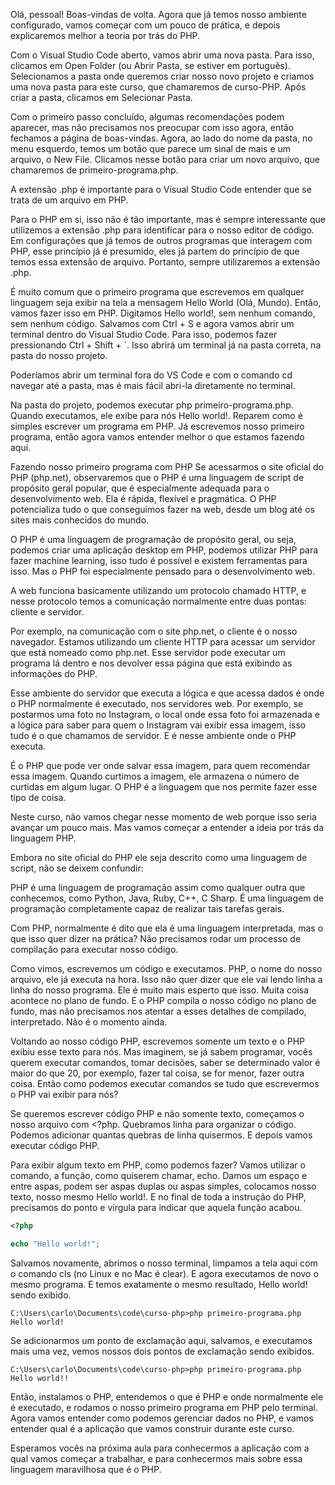 Olá, pessoal! Boas-vindas de volta. Agora que já temos nosso ambiente configurado, vamos começar com um pouco de prática, e depois explicaremos melhor a teoria por trás do PHP.

Com o Visual Studio Code aberto, vamos abrir uma nova pasta. Para isso, clicamos em Open Folder (ou Abrir Pasta, se estiver em português). Selecionamos a pasta onde queremos criar nosso novo projeto e criamos uma nova pasta para este curso, que chamaremos de curso-PHP. Após criar a pasta, clicamos em Selecionar Pasta.

Com o primeiro passo concluído, algumas recomendações podem aparecer, mas não precisamos nos preocupar com isso agora, então fechamos a página de boas-vindas. Agora, ao lado do nome da pasta, no menu esquerdo, temos um botão que parece um sinal de mais e um arquivo, o New File. Clicamos nesse botão para criar um novo arquivo, que chamaremos de primeiro-programa.php.

A extensão .php é importante para o Visual Studio Code entender que se trata de um arquivo em PHP.

Para o PHP em si, isso não é tão importante, mas é sempre interessante que utilizemos a extensão .php para identificar para o nosso editor de código. Em configurações que já temos de outros programas que interagem com PHP, esse princípio já é presumido, eles já partem do princípio de que temos essa extensão de arquivo. Portanto, sempre utilizaremos a extensão .php.

É muito comum que o primeiro programa que escrevemos em qualquer linguagem seja exibir na tela a mensagem Hello World (Olá, Mundo). Então, vamos fazer isso em PHP. Digitamos Hello world!, sem nenhum comando, sem nenhum código. Salvamos com Ctrl + S e agora vamos abrir um terminal dentro do Visual Studio Code. Para isso, podemos fazer pressionando Ctrl + Shift + ´. Isso abrirá um terminal já na pasta correta, na pasta do nosso projeto.

Poderíamos abrir um terminal fora do VS Code e com o comando cd navegar até a pasta, mas é mais fácil abri-la diretamente no terminal.

Na pasta do projeto, podemos executar php primeiro-programa.php. Quando executamos, ele exibe para nós Hello world!. Reparem como é simples escrever um programa em PHP. Já escrevemos nosso primeiro programa, então agora vamos entender melhor o que estamos fazendo aqui.

Fazendo nosso primeiro programa com PHP
Se acessarmos o site oficial do PHP (php.net), observaremos que o PHP é uma linguagem de script de propósito geral popular, que é especialmente adequada para o desenvolvimento web. Ela é rápida, flexível e pragmática. O PHP potencializa tudo o que conseguimos fazer na web, desde um blog até os sites mais conhecidos do mundo.

O PHP é uma linguagem de programação de propósito geral, ou seja, podemos criar uma aplicação desktop em PHP, podemos utilizar PHP para fazer machine learning, isso tudo é possível e existem ferramentas para isso. Mas o PHP foi especialmente pensado para o desenvolvimento web.

A web funciona basicamente utilizando um protocolo chamado HTTP, e nesse protocolo temos a comunicação normalmente entre duas pontas: cliente e servidor.

Por exemplo, na comunicação com o site php.net, o cliente é o nosso navegador. Estamos utilizando um cliente HTTP para acessar um servidor que está nomeado como php.net. Esse servidor pode executar um programa lá dentro e nos devolver essa página que está exibindo as informações do PHP.

Esse ambiente do servidor que executa a lógica e que acessa dados é onde o PHP normalmente é executado, nos servidores web. Por exemplo, se postarmos uma foto no Instagram, o local onde essa foto foi armazenada e a lógica para saber para quem o Instagram vai exibir essa imagem, isso tudo é o que chamamos de servidor. E é nesse ambiente onde o PHP executa.

É o PHP que pode ver onde salvar essa imagem, para quem recomendar essa imagem. Quando curtimos a imagem, ele armazena o número de curtidas em algum lugar. O PHP é a linguagem que nos permite fazer esse tipo de coisa.

Neste curso, não vamos chegar nesse momento de web porque isso seria avançar um pouco mais. Mas vamos começar a entender a ideia por trás da linguagem PHP.

Embora no site oficial do PHP ele seja descrito como uma linguagem de script, não se deixem confundir:

PHP é uma linguagem de programação assim como qualquer outra que conhecemos, como Python, Java, Ruby, C++, C Sharp. É uma linguagem de programação completamente capaz de realizar tais tarefas gerais.

Com PHP, normalmente é dito que ela é uma linguagem interpretada, mas o que isso quer dizer na prática? Não precisamos rodar um processo de compilação para executar nosso código.

Como vimos, escrevemos um código e executamos. PHP, o nome do nosso arquivo, ele já executa na hora. Isso não quer dizer que ele vai lendo linha a linha do nosso programa. Ele é muito mais esperto que isso. Muita coisa acontece no plano de fundo. E o PHP compila o nosso código no plano de fundo, mas não precisamos nos atentar a esses detalhes de compilado, interpretado. Não é o momento ainda.

Voltando ao nosso código PHP, escrevemos somente um texto e o PHP exibiu esse texto para nós. Mas imaginem, se já sabem programar, vocês querem executar comandos, tomar decisões, saber se determinado valor é maior do que 20, por exemplo, fazer tal coisa, se for menor, fazer outra coisa. Então como podemos executar comandos se tudo que escrevermos o PHP vai exibir para nós?

Se queremos escrever código PHP e não somente texto, começamos o nosso arquivo com <?php. Quebramos linha para organizar o código. Podemos adicionar quantas quebras de linha quisermos. E depois vamos executar código PHP.

Para exibir algum texto em PHP, como podemos fazer? Vamos utilizar o comando, a função, como quiserem chamar, echo. Damos um espaço e entre aspas, podem ser aspas duplas ou aspas simples, colocamos nosso texto, nosso mesmo Hello world!. E no final de toda a instrução do PHP, precisamos do ponto e vírgula para indicar que aquela função acabou.
```php
<?php

echo "Hello world!";
```
Salvamos novamente, abrimos o nosso terminal, limpamos a tela aqui com o comando cls (no Linux e no Mac é clear). E agora executamos de novo o mesmo programa. E temos exatamente o mesmo resultado, Hello world! sendo exibido.
```
C:\Users\carlo\Documents\code\curso-php>php primeiro-programa.php Hello world!
```
Se adicionarmos um ponto de exclamação aqui, salvamos, e executamos mais uma vez, vemos nossos dois pontos de exclamação sendo exibidos.
```
C:\Users\carlo\Documents\code\curso-php>php primeiro-programa.php Hello world!!
```
Então, instalamos o PHP, entendemos o que é PHP e onde normalmente ele é executado, e rodamos o nosso primeiro programa em PHP pelo terminal. Agora vamos entender como podemos gerenciar dados no PHP, e vamos entender qual é a aplicação que vamos construir durante este curso.

Esperamos vocês na próxima aula para conhecermos a aplicação com a qual vamos começar a trabalhar, e para conhecermos mais sobre essa linguagem maravilhosa que é o PHP.
